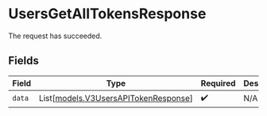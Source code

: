 # UsersGetAllTokensResponse

The request has succeeded.


## Fields

| Field                                                                        | Type                                                                         | Required                                                                     | Description                                                                  |
| ---------------------------------------------------------------------------- | ---------------------------------------------------------------------------- | ---------------------------------------------------------------------------- | ---------------------------------------------------------------------------- |
| `data`                                                                       | List[[models.V3UsersAPITokenResponse](../models/v3usersapitokenresponse.md)] | :heavy_check_mark:                                                           | N/A                                                                          |
